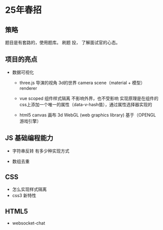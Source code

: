 # 25年春招

## 策略

题目是有套路的，使用题库。
刷题 投， 了解面试官的心态。

## 项目的亮点
- 数据可视化
  - three.js
  导演的视角 3d的世界
  camera scene（material + 模型） renderer
  - vue scoped 组件样式隔离 不影响外界，也不受影响
    实现原理是在组件的css上添加一个唯一的属性（data-v-hash值），通过属性选择器实现的

  - html5 canvas 画布
    3d WebGL (web graphics library) 基于（OPENGL 游戏引擎）

## JS 基础编程能力

- 字符串反转 有多少种实现方式

- 数组去重
  
## CSS
- 怎么实现样式隔离
- css3 新特性

## HTML5 
- websocket-chat
